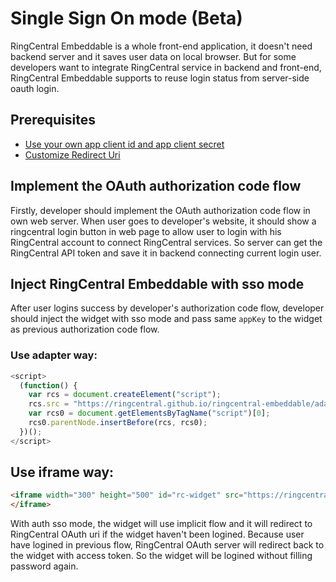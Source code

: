 # Single Sign On mode (Beta)

RingCentral Embeddable is a whole front-end application, it doesn't need backend server and it saves user data on local browser. But for some developers want to integrate RingCentral service in backend and front-end, RingCentral Embeddable supports to reuse login status from server-side oauth login. 

## Prerequisites

* [Use your own app client id and app client secret](config-client-id-and-secret.md)
* [Customize Redirect Uri](customize-redirect-uri.md)

## Implement the OAuth authorization code flow

Firstly, developer should implement the OAuth authorization code flow in own web server. When user goes to developer's website, it should show a ringcentral login button in web page to allow user to login with his RingCentral account to connect RingCentral services. So server can get the RingCentral API token and save it in backend connecting current login user.

## Inject RingCentral Embeddable with sso mode

After user logins success by developer's authorization code flow, developer should inject the widget with sso mode and pass same `appKey` to the widget as previous authorization code flow.

### Use adapter way:

```js
<script>
  (function() {
    var rcs = document.createElement("script");
    rcs.src = "https://ringcentral.github.io/ringcentral-embeddable/adapter.js?authMode=sso&appKey=your_app_key";
    var rcs0 = document.getElementsByTagName("script")[0];
    rcs0.parentNode.insertBefore(rcs, rcs0);
  })();
</script>
```

## Use iframe way:

```html
<iframe width="300" height="500" id="rc-widget" src="https://ringcentral.github.io/ringcentral-embeddable/app.html?authMode=sso&appKey=your_app_key">
</iframe>
```

With auth sso mode, the widget will use implicit flow and it will redirect to RingCentral OAuth uri if the widget haven't been logined. Because user have logined in previous flow, RingCentral OAuth server will redirect back to the widget with access token. So the widget will be logined without filling password again.
